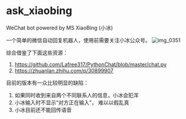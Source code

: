 # ask_xiaobing
WeChat bot powered by MS XiaoBing (小冰)

一个简单的微信自动回复机器人，使用前需要关注小冰公众号。
![img_0351](https://user-images.githubusercontent.com/32557706/34450087-1e7fddac-ecb6-11e7-9c1b-04be6333dfa4.JPG)

综合借鉴了下面这些资源：
1. https://github.com/Lafree317/PythonChat/blob/master/chat.py
2. https://zhuanlan.zhihu.com/p/30899907

目前的版本有一众比较明显的缺陷：
1. 如果同时收到来自两个不同联系人的信息，小冰会犯浑
2. 小冰输入时不显示“对方正在输入”， 难以以假乱真
3. 小冰目前还不能回传语音
